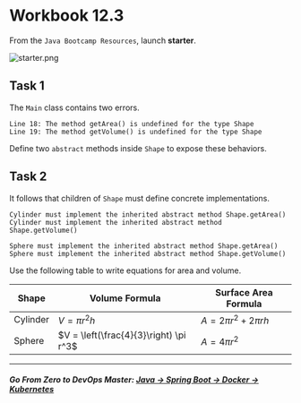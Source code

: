 # Workbook 12.3

From the `Java Bootcamp Resources`, launch **starter**.

![starter.png](https://img-c.udemycdn.com/redactor/raw/article_lecture/2025-01-03_18-51-08-03692470427bec5370be2f17c37199e7.png)


## Task 1

The `Main` class contains two errors.
```
Line 18: The method getArea() is undefined for the type Shape
Line 19: The method getVolume() is undefined for the type Shape
```   
Define two `abstract` methods inside `Shape` to expose these behaviors.

## Task 2

It follows that children of `Shape` must define concrete implementations.
```
Cylinder must implement the inherited abstract method Shape.getArea()
Cylinder must implement the inherited abstract method Shape.getVolume()

Sphere must implement the inherited abstract method Shape.getArea()
Sphere must implement the inherited abstract method Shape.getVolume()
```
Use the following table to write equations for area and volume.

| Shape | Volume Formula | Surface Area Formula |
| ----- | -------------- | -------------------- |
| Cylinder | $V = \pi r^2h$ | $A = 2\pi r^2 + 2\pi rh$|
| Sphere | $V = \left(\frac{4}{3}\right) \pi r^3$	 | $A = 4\pi r^2$ |

----------

##### **Go From Zero to DevOps Master**: *[Java → Spring Boot → Docker → Kubernetes](https://rslim087a.github.io/zero-devops-roadmap/)*